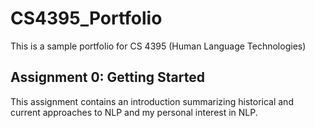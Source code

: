 # CS4395_Portfolio
This is a sample portfolio for CS 4395 (Human Language Technologies) 


## Assignment 0: Getting Started
This assignment contains an introduction summarizing historical and current approaches to NLP and my personal interest in NLP.
